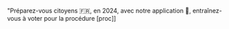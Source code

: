 "Préparez-vous citoyens 🇫🇷, en 2024, avec notre application 📱, entraînez-vous à voter pour la procédure [proc]]
